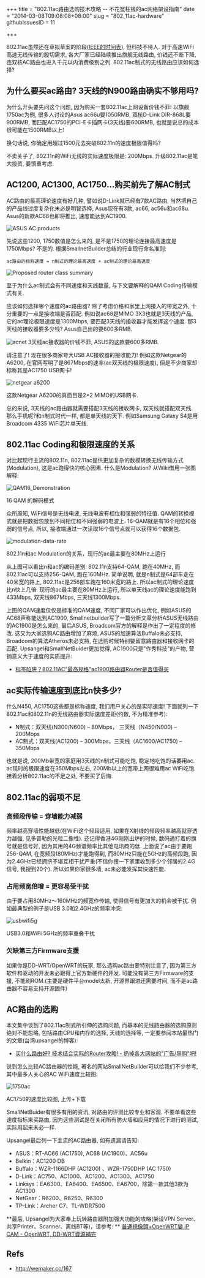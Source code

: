 +++
title = "802.11ac路由选购技术攻略 -- 不花冤枉钱的ac网络架设指南"
date = "2014-03-08T09:08:08+08:00"
slug = "802_11ac-hardware"
githubIssuesID = 11

+++

802.11ac虽然还在草拟草案的阶段([IEEE的时间表](http://grouper.ieee.org/groups/802/11/Reports/802.11_Timelines.htm)), 但科技不待人. 对于高速WiFi高速无线传输的殷切需求, 各大厂家已经陆续推出旗舰无线路由, 价钱还不断下降, 连双核AC路由也进入千元以内消费级别之列. 802.11ac制式的无线路由应该如何选择?

## 为什么要买ac路由? 3天线的N900路由确实不够用吗?
为什么开头要先问这个问题, 因为购买一套802.11ac上网设备价钱不菲! 以旗舰1750ac为例, 很多人讨论的Asus ac66u要1050RMB, 双核D-Link DIR-868L要900RMB, 而匹配AC1750的PCI-E卡插网卡(3天线)要600RMB, 也就是说总的成本很可能在1500RMB以上!

换句话说, 你确定用超过1500元去突破802.11n的速度极限值得吗?

不卖关子了, 802.11n的WiFi无线的实际速度极限是: 200Mbps. 升级802.11ac是笔大投资, 要慎重考虑.

## AC1200, AC1300, AC1750…购买前先了解AC制式

AC路由的最高理论速度有好几种, 譬如说D-Link就已经有7款AC路由, 当然把自己的产品线过度复杂化未必是明智选择, Asus现在有3款, ac66, ac56u和ac68u. Asus的新款AC68也即将推出, 速度能达到AC1900.

![ASUS AC products](http://akagi201.qiniudn.com/asus-rtac68u.png)

先说这些1200, 1750数值是怎么来的, 是不是1750的理论连接最高速度是1750Mbps? 不是的. 根据SmallnetBuilder总结的行业现行命名准则:

```
ac路由的标称速度 = n制式的理论最高速度 + ac制式的理论最高速度
```

![Proposed router class summary](http://akagi201.qiniudn.com/acrouter-speed.jpg)

至于为什么ac制式会有不同速度和天线数量, 与下文要解释的QAM Coding传输模式有关.

应该如何选择哪个速度的ac路由器? 除了​​考虑价格和家里上网接入的带宽之外, 十分重要的一点是接收端是否匹配. 例如说ac68是MIMO 3X3也就是3天线的产品, 它的ac理论极限速度是1300Mbps, 要匹配3天线的接收器才能发挥这个速度. 那3天线的接收器要多少钱? Asus自己出的要600多RMB.

![acnet](http://akagi201.qiniudn.com/acnet.jpg)
3天线ac接收器的价钱不菲, ASUS的这款要600多RMB.

请注意了! 现在很多商家夸大USB AC接收器的接收能力! 例如这款Netgear的A6200, 在官网写明了是867Mbps的速率(ac双天线的极限速度), 但是不少商家却标称其是AC1750 USB网卡!

![netgear a6200](http://akagi201.qiniudn.com/netgear-A6200.jpg)

这款Netgear A6200的真面目是2×2 MIMO的USB网卡.

总的来说, 3天线的ac路由器就需要搭配3天线的接收网卡, 双天线就搭配双天线. 那么手机呢?和n制式时代一样, 都是单天线的天下. 例如Samsung Galaxy S4是用Broadcom 4335 WiFi芯片单天线.

## 802.11ac Coding和极限速度的关系

对比起现行主流的802.11n, 802.11ac提供更加复杂的数模转换无线传输方式(Modulation), 这是ac跑得快的核心因素. 什么是Modulation? 从Wiki借用一张图解释:

![QAM16_Demonstration](http://akagi201.qiniudn.com/QAM16_Demonstration.gif)

16 QAM 的解码模式

众所周知, WiFi信号是无线电波, 无线电波有相位和强弱的特征值. QAM的转换模式就是把数据包放到不同相位和不同强弱的电波上. 16-QAM就是有16个相位和强弱的信号点, 所以, 接收端通过一次读取16个信号点就可以获得16个数据包.

![modulation-data-rate](http://akagi201.qiniudn.com/modulation-data-rate.jpg)

802.11n和ac Modulation的关系，现行的ac最主要在80MHz上运行

从上图可以看出n和ac的编码差别: 802.11n支持64-QAM, 跑在40MHz, 而802.11ac可以支持256-QAM, 跑在160MHz. 简单说明, 就是n制式是64部车走在40米宽的路上, 802.11ac是256部车跑在160米宽的路上. 所以ac制式的理论速度比n快上几倍. 现行的ac最主要在80MHz上运行, 所以单天线ac的理论速度能跑到433Mbps, 双天线867Mbps, 三天线1300Mbps.

上图的QAM速度仅仅是标准的QAM速度, 不同厂家可以作出优化, 例如ASUS的AC68声称能达到AC1900, Smallnetbuilder写了一篇分析文章分析ASUS无线路由的AC1900是怎么来的, 最后ASUS, Broadcom官方的解释是作出了一定程度的修改. 这又为大家选购AC路由增加了麻烦, ASUS的加速算法Buffalo未必支持, Broadcom的算法Atheros未必支持, 在选购时候特别要留意路由器和接收网卡的匹配. Upsangel和SmallNetBuider更加觉得, AC1900只是"作秀科技"的产物, 营销意义大于速度的实质提升:

* [标签陷阱？802.11AC“最高规格”ac1900路由器Router是否值得买](http://upsangel.com/router-2/ac1900-performance-and-price-trap/)

## ac实际传输速度到底比n快多少?

什么N450, AC1750这些都是标称速度, 我们用户关心的是实际速度! 下面就列一下802.11ac和802.11n的无线路由器实际速度差距(约数, 不为精准参考):

* N制式：双天线(N300/N600) – 80Mbps， 三天线（N450/N900) – 200Mbps
* AC制式：双天线(AC1200) – 300Mbps，三天线（AC1600/AC1750) – 350Mbps

也就是说, 200Mb带宽的家庭用3天线的n制式可能吃饱, 稳定地吃饱的话要用ac. ac现时的极限速度在350Mbps左右, 200Mb以上的宽带上网很难用ac WiFi吃饱. 接着分析802.11ac的不足之处, 不要买了后悔.

## 802.11ac的弱项不足

### 高频段传输 = 穿墙能力减弱

频率越高穿墙性能越低(在WiFi这个频段适用, 如果在X射线的频段频率越高就穿透力越强, 见多普勒的光粒二像性). 还记得香港4G刚刚出炉的时候, 数码通打着的旗号就是信号好, 因为其用的4G频谱频率比其他电讯商的低. 上面说了ac由于要跑256-QAM, 在宽频段(80MHz)才能跑得到, 而80MHz只能在5GHz的高频段跑, 因为2.4GHz已经拥挤不堪互相干扰严重(不信你搜一下家里收到多少个邻居的2.4G信号, 我搜到20个). 所以如果你家很多墙, ac未必能发挥其快速性能.

### 占用频宽倍增 = 更容易受干扰

由于要占用80MHz～160MHz的频宽作传输, 使得信号有更加大的机会被干扰. 例如最典型的例子是USB 3.0和2.4GHz的频率冲突:

![usbwifi5g](http://akagi201.qiniudn.com/usbwifi5g.jpg)

USB3.0和WiFi 5GHz的频率重叠干扰

### 欠缺第三方Firmware支援

如果你是DD-WRT/OpenWRT的玩家, 那么选购ac路由要特别注意了, 因为第三方软件和驱动的开发未必跟得上官方新硬件的开发. 可能没有第三方Firmware的支援, 不能刷ROM.(主要是硬件平台model太新, 开源界跟进还需要时间, 而不是ac路由器不容易支持开源固件)

## AC路由的选购

本文集中谈到了802.11ac制式所引伸的选购问题, 而基本的无线路由器的选购原则绝对不能忽略, 包括路由CPU和内存的选择, 天线的选择等, 一定要参阅本站最热门的文章(台湾upsangel的博客):

* [ 买什么路由好? 技术结合实际的Router攻略! - 扔掉各大网站的"广告/导购"吧!](http://upsangel.com/dd-wrt/router-technical-buying-guide/)

说到怎么比较AC路由器的性能, 著名的网站SmallNetBuilder可以给我们不少参考, 其中最多人关心的AC WiFi速度比较图:

![1750ac](http://akagi201.qiniudn.com/1750ac.jpg)

AC1750的速度比较图, 上传+下载

SmallNetBuider有很多有用的资讯, 对路由的评测比较专业和客观. 不要单看这些速度指标来买路由, 因为这些测试是在关闭所有防火墙和应用的情况下进行的测试, 实际用起来未必一样.

Upsangel最后列一下主流的AC路由器, 如有遗漏请告知:

* ASUS：RT-AC66 (AC1750), AC68 (AC1900)、AC56u
* Belkin：AC1200 DB
* Buffalo：WZR-1166DHP (AC1200) 、WZR-1750DHP (AC 1750)
* D-Link：AC750、AC1000、AC1200、AC1300、AC1750
* Linksys：EA6300、EA6400、EA6500、EA6700，除第一款其他3款为AC1300
* NetGear：R6200、R6250、R6300
* TP-Link：Archer C7、TL-WDR7500

**最后, Upsangel为大家奉上玩转路由器附加强大功能的攻略(架设VPN Server、共享Printer、Scanner、离线BT等)，请参考: **
[普通視像頭+OpenWRT變 IP CAM - OpenWRT, DD-WRT資源補完](http://www.hkepc.com/forum/viewthread.php?tid=2025967&extra=page%3D1)

## Refs
* <http://wemaker.cc/167>
